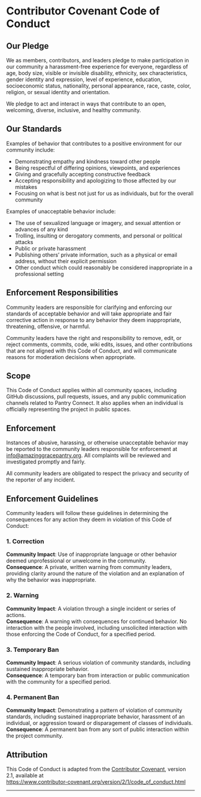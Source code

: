 # Contributor Covenant Code of Conduct

## Our Pledge

We as members, contributors, and leaders pledge to make participation in our community a harassment-free experience for everyone, regardless of age, body size, visible or invisible disability, ethnicity, sex characteristics, gender identity and expression, level of experience, education, socioeconomic status, nationality, personal appearance, race, caste, color, religion, or sexual identity and orientation.

We pledge to act and interact in ways that contribute to an open, welcoming, diverse, inclusive, and healthy community.

## Our Standards

Examples of behavior that contributes to a positive environment for our community include:

- Demonstrating empathy and kindness toward other people
- Being respectful of differing opinions, viewpoints, and experiences
- Giving and gracefully accepting constructive feedback
- Accepting responsibility and apologizing to those affected by our mistakes
- Focusing on what is best not just for us as individuals, but for the overall community

Examples of unacceptable behavior include:

- The use of sexualized language or imagery, and sexual attention or advances of any kind
- Trolling, insulting or derogatory comments, and personal or political attacks
- Public or private harassment
- Publishing others’ private information, such as a physical or email address, without their explicit permission
- Other conduct which could reasonably be considered inappropriate in a professional setting

## Enforcement Responsibilities

Community leaders are responsible for clarifying and enforcing our standards of acceptable behavior and will take appropriate and fair corrective action in response to any behavior they deem inappropriate, threatening, offensive, or harmful.

Community leaders have the right and responsibility to remove, edit, or reject comments, commits, code, wiki edits, issues, and other contributions that are not aligned with this Code of Conduct, and will communicate reasons for moderation decisions when appropriate.

## Scope

This Code of Conduct applies within all community spaces, including GitHub discussions, pull requests, issues, and any public communication channels related to Pantry Connect. It also applies when an individual is officially representing the project in public spaces.

## Enforcement

Instances of abusive, harassing, or otherwise unacceptable behavior may be reported to the community leaders responsible for enforcement at [info@amazinggracepantry.org](mailto:info@amazinggracepantry.org). All complaints will be reviewed and investigated promptly and fairly.

All community leaders are obligated to respect the privacy and security of the reporter of any incident.

## Enforcement Guidelines

Community leaders will follow these guidelines in determining the consequences for any action they deem in violation of this Code of Conduct:

### 1. Correction
**Community Impact**: Use of inappropriate language or other behavior deemed unprofessional or unwelcome in the community.  
**Consequence**: A private, written warning from community leaders, providing clarity around the nature of the violation and an explanation of why the behavior was inappropriate.

### 2. Warning
**Community Impact**: A violation through a single incident or series of actions.  
**Consequence**: A warning with consequences for continued behavior. No interaction with the people involved, including unsolicited interaction with those enforcing the Code of Conduct, for a specified period.

### 3. Temporary Ban
**Community Impact**: A serious violation of community standards, including sustained inappropriate behavior.  
**Consequence**: A temporary ban from interaction or public communication with the community for a specified period.

### 4. Permanent Ban
**Community Impact**: Demonstrating a pattern of violation of community standards, including sustained inappropriate behavior, harassment of an individual, or aggression toward or disparagement of classes of individuals.  
**Consequence**: A permanent ban from any sort of public interaction within the project community.

## Attribution

This Code of Conduct is adapted from the [Contributor Covenant](https://www.contributor-covenant.org), version 2.1, available at  
<https://www.contributor-covenant.org/version/2/1/code_of_conduct.html>

---
